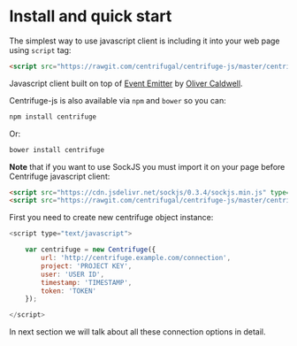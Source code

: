 # Install and quick start

The simplest way to use javascript client is including it into your web page using `script` tag:

```html
<script src="https://rawgit.com/centrifugal/centrifuge-js/master/centrifuge.js"></script>
```

Javascript client built on top of [Event Emitter](https://github.com/Wolfy87/EventEmitter) by [Oliver Caldwell](https://github.com/Wolfy87).

Centrifuge-js is also available via `npm` and `bower` so you can:

```bash
npm install centrifuge
```

Or:

```bash
bower install centrifuge
```


**Note** that if you want to use SockJS you must import it on your page before Centrifuge javascript client:

```html
<script src="https://cdn.jsdelivr.net/sockjs/0.3.4/sockjs.min.js" type="text/javascript"></script>
<script src="https://rawgit.com/centrifugal/centrifuge-js/master/centrifuge.js" type="text/javascript"></script>
```

First you need to create new centrifuge object instance:

```javascript
<script type="text/javascript">

    var centrifuge = new Centrifuge({
        url: 'http://centrifuge.example.com/connection',
        project: 'PROJECT KEY',
        user: 'USER ID',
        timestamp: 'TIMESTAMP',
        token: 'TOKEN'
    });

</script>
```

In next section we will talk about all these connection options in detail.
